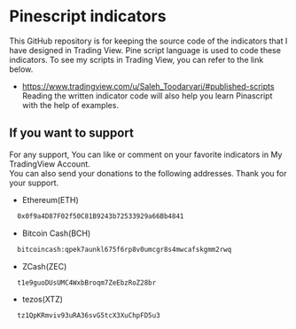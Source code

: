 
# Pinescript indicators
This GitHub repository is for keeping the source code of the indicators that I have designed in Trading View. Pine script language is used to code these indicators.
To see my scripts in Trading View, you can refer to the link below.
- https://www.tradingview.com/u/Saleh_Toodarvari/#published-scripts
Reading the written indicator code will also help you learn Pinascript with the help of examples.
## If you want to support

For any support, You can like or comment on your favorite indicators in My TradingView Account.\
You can also send your donations to the following addresses.
Thank you for your support.

- Ethereum(ETH)
```bash
  0x0f9a4D87F02f50C81B9243b72533929a66Bb4841
```
- Bitcoin Cash(BCH)
```bash
  bitcoincash:qpek7aunkl675f6rp8v0umcgr8s4mwcafskgmm2rwq
```
- ZCash(ZEC)
```bash
  t1e9guoDUsUMC4WxbBroqm7ZeEbzRoZ28br
```
- tezos(XTZ)
```bash
  tz1QpKRmviv93uRA36svG5tcX3XuChpFD5u3
```